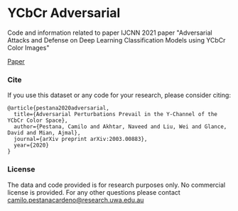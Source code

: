 # YCbCr Adversarial
Code and information related to paper  IJCNN 2021 paper "Adversarial Attacks and Defense on Deep Learning Classification Models using YCbCr Color Images"

[Paper](https://arxiv.org/pdf/2003.00883.pdf)

### Cite
If you use this dataset or any code for your research, please consider citing:
```
@article{pestana2020adversarial,
  title={Adversarial Perturbations Prevail in the Y-Channel of the YCbCr Color Space},
  author={Pestana, Camilo and Akhtar, Naveed and Liu, Wei and Glance, David and Mian, Ajmal},
  journal={arXiv preprint arXiv:2003.00883},
  year={2020}
}
```

### License
The data and code provided is for research purposes only. No commercial license is provided.
For any other questions please contact camilo.pestanacardeno@research.uwa.edu.au
